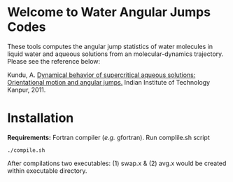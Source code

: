 # Welcome to Water Angular Jumps Codes

These tools computes the angular jump statistics of water molecules in
liquid water and aqueous solutions from an molecular-dynamics trajectory.
Please see the reference below:

Kundu, A. 
[Dynamical behavior of supercritical aqueous solutions: Orientational motion and 
angular jumps.](http://dx.doi.org/10.13140/RG.2.2.10428.10884)
Indian Institute of Technology Kanpur, 2011.

# Installation

**Requirements:** Fortran compiler (*e.g.* gfortran).
Run complile.sh script
```
./compile.sh
```

After compilations two executables: (1) swap.x & (2) avg.x 
would be created within executable directory. 
